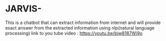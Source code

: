 # JARVIS-
This is a chatbot that can extract information from internet and will provide exact answer from the extracted information using nlp(natural language processing)
link to you tube video : https://youtu.be/bjw8187Wi9o
